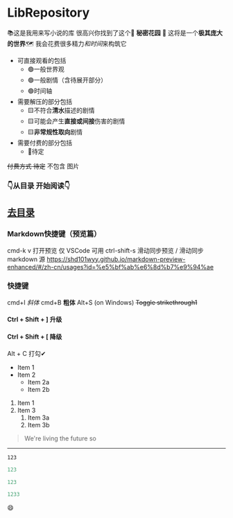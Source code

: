 # LibRepository

📚这是我用来写小说的库
很高兴你找到了这个🪻 **秘密花园** 🪻
这将是一个**极其庞大的世界**🗺️
我会花费很多精力*和时间*来构筑它

- 可直接观看的包括
  - 🟢一般世界观
  - 🟢一般剧情（含待展开部分）
  - 🟢时间轴
- 需要解压的部分包括
  - 🟨不符合**清水**描述的剧情
  - 🟨可能会产生**直接或间接**伤害的剧情
  - 🟨**非常规性取向**剧情
- 需要付费的部分包括
  - 🔺待定

~~付费方式 待定~~
不包含 图片

### 👇从目录 开始阅读👇
[去目录](./CATALOG.md)
---
### Markdown快捷键（预览篇）
cmd-k v	打开预览 仅 VSCode 可用
ctrl-shift-s	滑动同步预览 / 滑动同步 markdown 源
https://shd101wyy.github.io/markdown-preview-enhanced/#/zh-cn/usages?id=%e5%bf%ab%e6%8d%b7%e9%94%ae

### 快捷键
cmd+I *斜体*
cmd+B **粗体**
Alt+S (on Windows)	~~Toggle strikethrough1~~
#### Ctrl + Shift + ]	升级
#### Ctrl + Shift + [	降级
Alt + C	打勾✔

- Item 1
- Item 2
  - Item 2a
  - Item 2b

1. Item 1
1. Item 3
   1. Item 3a
   1. Item 3b

> We're living the future so

----
```javascript{.line-numbers}
123
```
```javascript {highlight=1}
123
```

```javascript {highlight=1-20}
123
```

```javascript {highlight=[1-10,15,20-22]}
1233
```

:smile:
